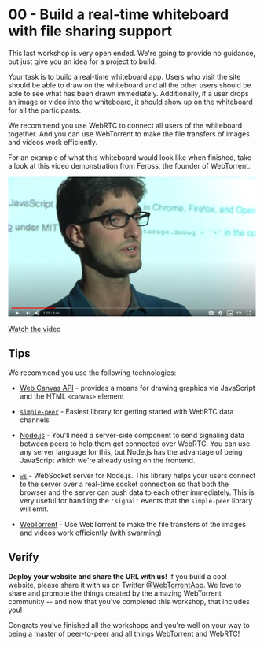 # 00 - Build a real-time whiteboard with file sharing support

This last workshop is very open ended. We're going to provide no guidance, but just give you an idea for a project to build.

Your task is to build a real-time whiteboard app. Users who visit the site should be able to draw on the whiteboard and all the other users should be able to see what has been drawn immediately. Additionally, if a user drops an image or video into the whiteboard, it should show up on the whiteboard for all the participants.

We recommend you use WebRTC to connect all users of the whiteboard together. And you can use WebTorrent to make the file transfers of images and videos work efficiently.

For an example of what this whiteboard would look like when finished, take a look at this video demonstration from Feross, the founder of WebTorrent.

[![](00.png)](https://www.youtube.com/watch?v=RRtNEcAaUO8)

[Watch the video](https://www.youtube.com/watch?v=RRtNEcAaUO8)

## Tips

We recommend you use the following technologies:

- [Web Canvas API](https://developer.mozilla.org/en-US/docs/Web/API/Canvas_API) - provides a means for drawing graphics via JavaScript and the HTML `<canvas>` element

- [`simple-peer`](https://github.com/feross/simple-peer) - Easiest library for getting started with WebRTC data channels

- [Node.js](https://nodejs.org/en/) - You'll need a server-side component to send signaling data between peers to help them get connected over WebRTC. You can use any server language for this, but Node.js has the advantage of being JavaScript which we're already using on the frontend.

- [`ws`](https://github.com/websockets/ws) - WebSocket server for Node.js. This library helps your users connect to the server over a real-time socket connection so that both the browser and the server can push data to each other immediately. This is very useful for handling the `'signal'` events that the `simple-peer` library will emit.

- [WebTorrent](https://webtorrent.io/docs) - Use WebTorrent to make the file transfers of the images and videos work efficiently (with swarming)

## Verify

**Deploy your website and share the URL with us!** If you build a cool website, please share it with us on Twitter [@WebTorrentApp](https://twitter.com/WebTorrentApp). We love to share and promote the things created by the amazing WebTorrent community -- and now that you've completed this workshop, that includes you!

Congrats you've finished all the workshops and you're well on your way to being a master of peer-to-peer and all things WebTorrent and WebRTC!
